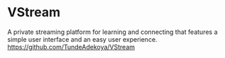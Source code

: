 # VStream
A private streaming platform for learning and connecting that features a simple user interface and an easy user experience. 
https://github.com/TundeAdekoya/VStream
